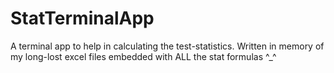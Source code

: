 # StatTerminalApp
A terminal app to help in calculating the test-statistics. Written in memory of my long-lost excel files embedded with ALL the stat formulas ^_^
